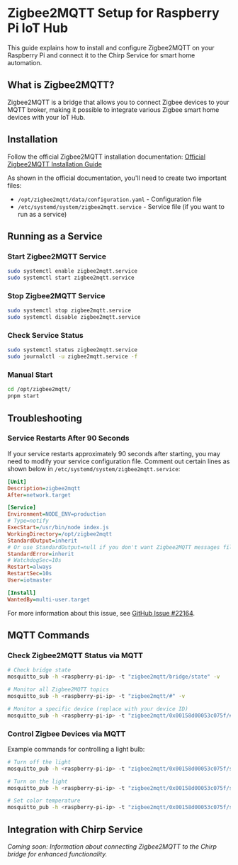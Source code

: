 # Zigbee2MQTT Setup for Raspberry Pi IoT Hub

This guide explains how to install and configure Zigbee2MQTT on your Raspberry Pi and connect it to the Chirp Service for smart home automation.

## What is Zigbee2MQTT?

Zigbee2MQTT is a bridge that allows you to connect Zigbee devices to your MQTT broker, making it possible to integrate various Zigbee smart home devices with your IoT Hub.

## Installation

Follow the official Zigbee2MQTT installation documentation: [Official Zigbee2MQTT Installation Guide](https://www.zigbee2mqtt.io/guide/installation/01_linux.html#optional-running-as-a-daemon-with-systemctl)

As shown in the official documentation, you'll need to create two important files:

- `/opt/zigbee2mqtt/data/configuration.yaml` - Configuration file
- `/etc/systemd/system/zigbee2mqtt.service` - Service file (if you want to run as a service)

## Running as a Service

### Start Zigbee2MQTT Service

```bash
sudo systemctl enable zigbee2mqtt.service
sudo systemctl start zigbee2mqtt.service
```

### Stop Zigbee2MQTT Service

```bash
sudo systemctl stop zigbee2mqtt.service
sudo systemctl disable zigbee2mqtt.service
```

### Check Service Status

```bash
sudo systemctl status zigbee2mqtt.service
sudo journalctl -u zigbee2mqtt.service -f
```

### Manual Start

```bash
cd /opt/zigbee2mqtt/
pnpm start
```

## Troubleshooting

### Service Restarts After 90 Seconds

If your service restarts approximately 90 seconds after starting, you may need to modify your service configuration file. Comment out certain lines as shown below in `/etc/systemd/system/zigbee2mqtt.service`:

```ini
[Unit]
Description=zigbee2mqtt
After=network.target

[Service]
Environment=NODE_ENV=production
# Type=notify
ExecStart=/usr/bin/node index.js
WorkingDirectory=/opt/zigbee2mqtt
StandardOutput=inherit
# Or use StandardOutput=null if you don't want Zigbee2MQTT messages filling syslog, for more options see systemd.exec(5)
StandardError=inherit
# WatchdogSec=10s
Restart=always
RestartSec=10s
User=iotmaster

[Install]
WantedBy=multi-user.target
```

For more information about this issue, see [GitHub Issue #22164](https://github.com/Koenkk/zigbee2mqtt/issues/22164).

## MQTT Commands

### Check Zigbee2MQTT Status via MQTT

```bash
# Check bridge state
mosquitto_sub -h <raspberry-pi-ip> -t "zigbee2mqtt/bridge/state" -v

# Monitor all Zigbee2MQTT topics
mosquitto_sub -h <raspberry-pi-ip> -t "zigbee2mqtt/#" -v

# Monitor a specific device (replace with your device ID)
mosquitto_sub -h <raspberry-pi-ip> -t "zigbee2mqtt/0x00158d00053c075f/#" -v
```

### Control Zigbee Devices via MQTT

Example commands for controlling a light bulb:

```bash
# Turn off the light
mosquitto_pub -h <raspberry-pi-ip> -t "zigbee2mqtt/0x00158d00053c075f/set" -m '{"state": "OFF"}'

# Turn on the light
mosquitto_pub -h <raspberry-pi-ip> -t "zigbee2mqtt/0x00158d00053c075f/set" -m '{"state": "ON"}'

# Set color temperature
mosquitto_pub -h <raspberry-pi-ip> -t "zigbee2mqtt/0x00158d00053c075f/set" -m '{"color_temp": 250}'
```

## Integration with Chirp Service

*Coming soon: Information about connecting Zigbee2MQTT to the Chirp bridge for enhanced functionality.*
